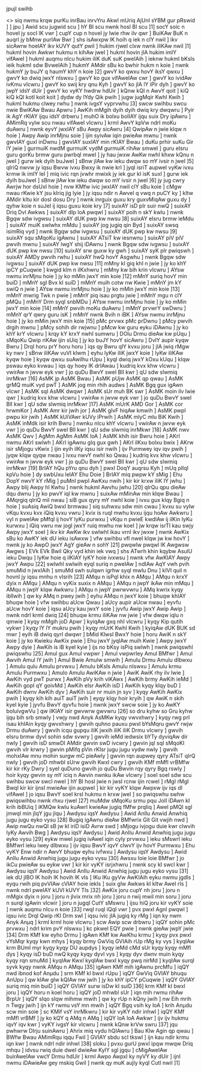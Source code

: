 jpujI swihb
 
 <> siq nwmu krqw purKu inrBau inrvYru 
 Akwl mUriq AjUnI sYBM gur pRswid ] 
 ] jpu ] 
 Awid scu jugwid scu ] 
 hY BI scu nwnk hosI BI scu ]1] 
 socY soic n hoveI jy socI lK vwr ] 
 cupY cup n hoveI jy lwie rhw ilv qwr ] 
 BuiKAw BuK n auqrI jy bMnw purIAw Bwr ] 
 shs isAwxpw lK hoih q iek n clY nwil ] 
 ikv sicAwrw hoeIAY ikv kUVY qutY pwil ] 
 hukim rjweI clxw nwnk iliKAw nwil ]1] 
 hukmI hovin Awkwr hukmu n kihAw jweI ] 
 hukmI hovin jIA hukim imlY vifAweI ] 
 hukmI auqmu nIcu hukim iliK duK suK pweIAih ] 
 ieknw hukmI bKsIs ieik hukmI sdw BvweIAih ] 
 hukmY AMdir sBu ko bwhir hukm n koie ] 
 nwnk hukmY jy buJY q haumY khY n koie ]2] 
 gwvY ko qwxu hovY iksY qwxu ] 
 gwvY ko dwiq jwxY nIswxu ] 
 gwvY ko gux vifAweIAw cwr ] 
 gwvY ko ividAw ivKmu vIcwru ] 
 gwvY ko swij kry qnu Kyh ] 
 gwvY ko jIA lY iPir dyh ] 
 gwvY ko jwpY idsY dUir ] 
 gwvY ko vyKY hwdrw hdUir ] 
 kQnw kQI n AwvY qoit ] 
 kiQ kiQ kQI kotI koit koit ] 
 dydw dy lYdy Qik pwih ] 
 jugw jugMqir KwhI Kwih ] 
 hukmI hukmu clwey rwhu ] 
 nwnk ivgsY vyprvwhu ]3] 
 swcw swihbu swcu nwie BwiKAw Bwau Apwru ] 
 AwKih mMgih dyih dyih dwiq kry dwqwru ] 
 Pyir ik AgY rKIAY ijqu idsY drbwru ] 
 muhO ik bolxu bolIAY ijqu suix Dry ipAwru ] 
 AMimRq vylw scu nwau vifAweI vIcwru ] 
 krmI AwvY kpVw ndrI moKu duAwru ] 
 nwnk eyvY jwxIAY sBu Awpy sicAwru ]4] 
 QwipAw n jwie kIqw n hoie ] 
 Awpy Awip inrMjnu soie ] 
 ijin syivAw iqin pwieAw mwnu ] 
 nwnk gwvIAY guxI inDwnu ] 
 gwvIAY suxIAY min rKIAY Bwau ] 
 duKu prhir suKu Gir lY jwie ] 
 gurmuiK nwdM gurmuiK vydM gurmuiK rihAw smweI ] 
 guru eIsru guru gorKu brmw guru pwrbqI mweI ] 
 jy hau jwxw AwKw nwhI khxw kQnu n jweI ] 
 gurw iek dyih buJweI ] 
 sBnw jIAw kw ieku dwqw so mY ivsir n jweI ]5] 
 qIriQ nwvw jy iqsu Bwvw ivxu Bwxy ik nwie krI ] 
 jyqI isriT aupweI vyKw ivxu krmw ik imlY leI ] 
 miq ivic rqn jvwhr mwixk jy iek gur kI isK suxI ] 
 gurw iek dyih buJweI ] 
 sBnw jIAw kw ieku dwqw so mY ivsir n jweI ]6] 
 jy jug cwry Awrjw hor dsUxI hoie ] 
 nvw KMfw ivic jwxIAY nwil clY sBu koie ] 
 cMgw nwau rKwie kY jsu kIriq jig lyie ] 
 jy iqsu ndir n AwveI q vwq n puCY ky ] 
 kItw AMdir kItu kir dosI dosu Dry ] 
 nwnk inrguix guxu kry guxvMiqAw guxu dy ] 
 qyhw koie n suJeI ij iqsu guxu koie kry ]7] 
 suixAY isD pIr suir nwQ ] 
 suixAY Driq Dvl Awkws ] 
 suixAY dIp loA pwqwl ] 
 suixAY poih n skY kwlu ] 
 nwnk Bgqw sdw ivgwsu ] 
 suixAY dUK pwp kw nwsu ]8] 
 suixAY eIsru brmw ieMdu ] 
 suixAY muiK swlwhx mMdu ] 
 suixAY jog jugiq qin Byd ] 
 suixAY swsq isimRiq vyd ] 
 nwnk Bgqw sdw ivgwsu ] 
 suixAY dUK pwp kw nwsu ]9] 
 suixAY squ sMqoKu igAwnu ] 
 suixAY ATsiT kw iesnwnu ] 
 suixAY piV piV pwvih mwnu ] 
 suixAY lwgY shij iDAwnu ] 
 nwnk Bgqw sdw ivgwsu ] 
 suixAY dUK pwp kw nwsu ]10] 
 suixAY srw guxw ky gwh ] 
 suixAY syK pIr pwiqswh ] 
 suixAY AMDy pwvih rwhu ] 
 suixAY hwQ hovY Asgwhu ] 
 nwnk Bgqw sdw ivgwsu ] 
 suixAY dUK pwp kw nwsu ]11] 
 mMny kI giq khI n jwie ] 
 jy ko khY ipCY pCuqwie ] 
 kwgid klm n ilKxhwru ] 
 mMny kw bih krin vIcwru ] 
 AYsw nwmu inrMjnu hoie ] 
 jy ko mMin jwxY min koie ]12] 
 mMnY suriq hovY min buiD ] 
 mMnY sgl Bvx kI suiD ] 
 mMnY muih cotw nw Kwie ] 
 mMnY jm kY swiQ n jwie ] 
 AYsw nwmu inrMjnu hoie ] 
 jy ko mMin jwxY min koie ]13] 
 mMnY mwrig Twk n pwie ] 
 mMnY piq isau prgtu jwie ] 
 mMnY mgu n clY pMQu ] 
 mMnY Drm syqI snbMDu ] 
 AYsw nwmu inrMjnu hoie ] 
 jy ko mMin jwxY min koie ]14] 
 mMnY pwvih moKu duAwru ] 
 mMnY prvwrY swDwru ] 
 mMnY qrY qwry guru isK ] 
 mMnY nwnk Bvih n iBK ] 
 AYsw nwmu inrMjnu hoie ] 
 jy ko mMin jwxY min koie ]15] 
 pMc prvwx pMc prDwnu ] 
 pMcy pwvih drgih mwnu ] 
 pMcy sohih dir rwjwnu ] 
 pMcw kw guru eyku iDAwnu ] 
 jy ko khY krY vIcwru ] 
 krqy kY krxY nwhI sumwru ] 
 DOlu Drmu dieAw kw pUqu ] 
 sMqoKu Qwip riKAw ijin sUiq ] 
 jy ko buJY hovY sicAwru ] 
 DvlY aupir kyqw Bwru ] 
 DrqI horu prY horu horu ] 
 iqs qy Bwru qlY kvxu joru ] 
 jIA jwiq rMgw ky nwv ] 
 sBnw iliKAw vuVI klwm ] 
 eyhu lyKw iliK jwxY koie ] 
 lyKw iliKAw kyqw hoie ] 
 kyqw qwxu suAwilhu rUpu ] 
 kyqI dwiq jwxY kOxu kUqu ] 
 kIqw pswau eyko kvwau ] 
 iqs qy hoey lK drIAwau ] 
 kudriq kvx khw vIcwru ] 
 vwirAw n jwvw eyk vwr ] 
 jo quDu BwvY sweI BlI kwr ] 
 qU sdw slwmiq inrMkwr ]16] 
 AsMK jp AsMK Bwau ] 
 AsMK pUjw AsMK qp qwau ] 
 AsMK grMQ muiK vyd pwT ] 
 AsMK jog min rhih audws ] 
 AsMK Bgq gux igAwn vIcwr ] 
 AsMK sqI AsMK dwqwr ] 
 AsMK sUr muh BK swr ] 
 AsMK moin ilv lwie qwr ] 
 kudriq kvx khw vIcwru ] 
 vwirAw n jwvw eyk vwr ] 
 jo quDu BwvY sweI BlI kwr ] 
 qU sdw slwmiq inrMkwr ]17] 
 AsMK mUrK AMD Gor ] 
 AsMK cor hrwmKor ] 
 AsMK Amr kir jwih jor ] 
 AsMK glvF hiqAw kmwih ] 
 AsMK pwpI pwpu kir jwih ] 
 AsMK kUiVAwr kUVy iPrwih ] 
 AsMK mlyC mlu BiK Kwih ] 
 AsMK inMdk isir krih Bwru ] 
 nwnku nIcu khY vIcwru ] 
 vwirAw n jwvw eyk vwr ] 
 jo quDu BwvY sweI BlI kwr ] 
 qU sdw slwmiq inrMkwr ]18] 
 AsMK nwv AsMK Qwv ] 
 AgMm AgMm AsMK loA ] 
 AsMK khih isir Bwru hoie ] 
 AKrI nwmu AKrI swlwh ] 
 AKrI igAwnu gIq gux gwh ] 
 AKrI ilKxu bolxu bwix ] 
 AKrw isir sMjogu vKwix ] 
 ijin eyih ilKy iqsu isir nwih ] 
 ijv Purmwey iqv iqv pwih ] 
 jyqw kIqw qyqw nwau ] 
 ivxu nwvY nwhI ko Qwau ] 
 kudriq kvx khw vIcwru ] 
 vwirAw n jwvw eyk vwr ] 
 jo quDu BwvY sweI BlI kwr ] 
 qU sdw slwmiq inrMkwr ]19] 
 BrIAY hQu pYru qnu dyh ] 
 pwxI DoqY auqrsu Kyh ] 
 mUq plIqI kpVu hoie ] 
 dy swbUxu leIAY Ehu Doie ] 
 BrIAY miq pwpw kY sMig ] 
 Ehu DopY nwvY kY rMig ] 
 puMnI pwpI AwKxu nwih ] 
 kir kir krxw iliK lY jwhu ] 
 Awpy bIij Awpy hI Kwhu ] 
 nwnk hukmI Awvhu jwhu ]20] 
 qIrQu qpu dieAw dqu dwnu ] 
 jy ko pwvY iql kw mwnu ] 
 suixAw mMinAw min kIqw Bwau ] 
 AMqrgiq qIriQ mil nwau ] 
 siB gux qyry mY nwhI koie ] 
 ivxu gux kIqy Bgiq n hoie ] 
 suAsiq AwiQ bwxI brmwau ] 
 siq suhwxu sdw min cwau ] 
 kvxu su vylw vKqu kvxu kvx iQiq kvxu vwru ] 
 kvix is ruqI mwhu kvxu ijqu hoAw Awkwru ] 
 vyl n pweIAw pMfqI ij hovY lyKu purwxu ] 
 vKqu n pwieE kwdIAw ij ilKin lyKu kurwxu ] 
 iQiq vwru nw jogI jwxY ruiq mwhu nw koeI ] 
 jw krqw isrTI kau swjy Awpy jwxY soeI ] 
 ikv kir AwKw ikv swlwhI ikau vrnI ikv jwxw ] 
 nwnk AwKix sBu ko AwKY iek dU ieku isAwxw ] 
 vfw swihbu vfI nweI kIqw jw kw hovY ] 
 nwnk jy ko AwpO jwxY AgY gieAw n sohY ]21] 
 pwqwlw pwqwl lK Awgwsw Awgws ] 
 EVk EVk Bwil Qky vyd khin iek vwq ] 
 shs ATwrh khin kqybw AsulU ieku Dwqu ] 
 lyKw hoie q ilKIAY lyKY hoie ivxwsu ] 
 nwnk vfw AwKIAY Awpy jwxY Awpu ]22] 
 swlwhI swlwih eyqI suriq n pweIAw ] 
 ndIAw AqY vwh pvih smuMid n jwxIAih ] 
 smuMd swh sulqwn igrhw syqI mwlu Dnu ] 
 kIVI quil n hovnI jy iqsu mnhu n vIsrih ]23] 
 AMqu n isPqI khix n AMqu ] 
 AMqu n krxY dyix n AMqu ] 
 AMqu n vyKix suxix n AMqu ] 
 AMqu n jwpY ikAw min mMqu ] 
 AMqu n jwpY kIqw Awkwru ] 
 AMqu n jwpY pwrwvwru ] 
 AMq kwrix kyqy ibllwih ] 
 qw ky AMq n pwey jwih ] 
 eyhu AMqu n jwxY koie ] 
 bhuqw khIAY bhuqw hoie ] 
 vfw swihbu aUcw Qwau ] 
 aUcy aupir aUcw nwau ] 
 eyvfu aUcw hovY koie ] 
 iqsu aUcy kau jwxY soie ] 
 jyvfu Awip jwxY Awip Awip ] 
 nwnk ndrI krmI dwiq ]24] 
 bhuqw krmu iliKAw nw jwie ] 
 vfw dwqw iqlu n qmwie ] 
 kyqy mMgih joD Apwr ] 
 kyiqAw gxq nhI vIcwru ] 
 kyqy Kip qutih vykwr ] 
 kyqy lY lY mukru pwih ] 
 kyqy mUrK KwhI Kwih ] 
 kyiqAw dUK BUK sd mwr ] 
 eyih iB dwiq qyrI dwqwr ] 
 bMid KlwsI BwxY hoie ] 
 horu AwiK n skY koie ] 
 jy ko Kwieku AwKix pwie ] 
 Ehu jwxY jyqIAw muih Kwie ] 
 Awpy jwxY Awpy dyie ] 
 AwKih is iB kyeI kyie ] 
 ijs no bKsy isPiq swlwh ] 
 nwnk pwiqswhI pwiqswhu ]25] 
 Amul gux Amul vwpwr ] 
 Amul vwpwrIey Amul BMfwr ] 
 Amul Awvih Amul lY jwih ] 
 Amul Bwie Amulw smwih ] 
 Amulu Drmu Amulu dIbwxu ] 
 Amulu qulu Amulu prvwxu ] 
 Amulu bKsIs Amulu nIswxu ] 
 Amulu krmu Amulu Purmwxu ] 
 Amulo Amulu AwiKAw n jwie ] 
 AwiK AwiK rhy ilv lwie ] 
 AwKih vyd pwT purwx ] 
 AwKih pVy krih viKAwx ] 
 AwKih brmy AwKih ieMd ] 
 AwKih gopI qY goivMd ] 
 AwKih eIsr AwKih isD ] 
 AwKih kyqy kIqy buD ] 
 AwKih dwnv AwKih dyv ] 
 AwKih suir nr muin jn syv ] 
 kyqy AwKih AwKix pwih ] 
 kyqy kih kih auiT auiT jwih ] 
 eyqy kIqy hoir kryih ] 
 qw AwiK n skih kyeI kyie ] 
 jyvfu BwvY qyvfu hoie ] 
 nwnk jwxY swcw soie ] 
 jy ko AwKY boluivgwVu ] 
 qw ilKIAY isir gwvwrw gwvwru ]26] 
 so dru kyhw so Gru kyhw ijqu bih srb smwly ] 
 vwjy nwd Anyk AsMKw kyqy vwvxhwry ] 
 kyqy rwg prI isau khIAin kyqy gwvxhwry ] 
 gwvih quhno pauxu pwxI bYsMqru gwvY rwjw Drmu duAwry ] 
 gwvih icqu gupqu iliK jwxih iliK iliK Drmu vIcwry ] 
 gwvih eIsru brmw dyvI sohin sdw svwry ] 
 gwvih ieMd iedwsix bYTy dyviqAw dir nwly ] 
 gwvih isD smwDI AMdir gwvin swD ivcwry ] 
 gwvin jqI sqI sMqoKI gwvih vIr krwry ] 
 gwvin pMifq pVin rKIsr jugu jugu vydw nwly ] 
 gwvih mohxIAw mnu mohin surgw mC pieAwly ] 
 gwvin rqn aupwey qyry ATsiT qIrQ nwly ] 
 gwvih joD mhwbl sUrw gwvih KwxI cwry ] 
 gwvih KMf mMfl vrBMfw kir kir rKy Dwry ] 
 syeI quDuno gwvih jo quDu Bwvin rqy qyry Bgq rswly ] 
 hoir kyqy gwvin sy mY iciq n Awvin nwnku ikAw vIcwry ] 
 soeI soeI sdw scu swihbu swcw swcI nweI ] 
 hY BI hosI jwie n jwsI rcnw ijin rcweI ] 
 rMgI rMgI BwqI kir kir ijnsI mwieAw ijin aupweI ] 
 kir kir vyKY kIqw Awpxw ijv iqs dI vifAweI ] 
 jo iqsu BwvY soeI krsI hukmu n krxw jweI ] 
 so pwiqswhu swhw pwiqswihbu nwnk rhxu rjweI ]27] 
 muMdw sMqoKu srmu pqu JolI iDAwn kI krih ibBUiq ] 
 iKMQw kwlu kuAwrI kwieAw jugiq fMfw prqIiq ] 
 AweI pMQI sgl jmwqI min jIqY jgu jIqu ] 
 Awdysu iqsY Awdysu ] 
 Awid AnIlu Anwid Anwhiq jugu jugu eyko vysu ]28] 
 Bugiq igAwnu dieAw BMfwrix Git Git vwjih nwd ] 
 Awip nwQu nwQI sB jw kI iriD isiD Avrw swd ] 
 sMjogu ivjogu duie kwr clwvih lyKy Awvih Bwg ] 
 Awdysu iqsY Awdysu ] 
 Awid AnIlu Anwid Anwhiq jugu jugu eyko vysu ]29] 
 eykw mweI jugiq ivAweI iqin cyly prvwxu ] 
 ieku sMswrI ieku BMfwrI ieku lwey dIbwxu ] 
 ijv iqsu BwvY iqvY clwvY ijv hovY Purmwxu ] 
 Ehu vyKY Enw ndir n AwvY bhuqw eyhu ivfwxu ] 
 Awdysu iqsY Awdysu ] 
 Awid AnIlu Anwid Anwhiq jugu jugu eyko vysu ]30] 
 Awsxu loie loie BMfwr ] 
 jo ikCu pwieAw su eykw vwr ] 
 kir kir vyKY isrjxhwru ] 
 nwnk scy kI swcI kwr ] 
 Awdysu iqsY Awdysu ] 
 Awid AnIlu Anwid Anwhiq jugu jugu eyko vysu ]31] 
 iek dU jIBO lK hoih lK hovih lK vIs ] 
 lKu lKu gyVw AwKIAih eyku nwmu jgdIs ] 
 eyqu rwih piq pvVIAw cVIAY hoie iekIs ] 
 suix glw Awkws kI kItw AweI rIs ] 
 nwnk ndrI pweIAY kUVI kUVY TIs ]32] 
 AwKix joru cupY nh joru ] 
 joru n mMgix dyix n joru ] 
 joru n jIvix mrix nh joru ] 
 joru n rwij mwil min soru ] 
 joru n surqI igAwin vIcwir ] 
 joru n jugqI CutY sMswru ] 
 ijsu hiQ joru kir vyKY soie ] 
 nwnk auqmu nIcu n koie ]33] 
 rwqI ruqI iQqI vwr ] 
 pvx pwxI AgnI pwqwl ] 
 iqsu ivic DrqI Qwip rKI Drm swl ] 
 iqsu ivic jIA jugiq ky rMg ] 
 iqn ky nwm Anyk Anµq ] 
 krmI krmI hoie vIcwru ] 
 scw Awip scw drbwru ] 
 iqQY sohin pMc prvwxu ] 
 ndrI krim pvY nIswxu ] 
 kc pkweI EQY pwie ] 
 nwnk gieAw jwpY jwie ]34] 
 Drm KMf kw eyho Drmu ] 
 igAwn KMf kw AwKhu krmu ] 
 kyqy pvx pwxI vYsMqr kyqy kwn mhys ] 
 kyqy brmy GwViq GVIAih rUp rMg ky vys ] 
 kyqIAw krm BUmI myr kyqy kyqy DU aupdys ] 
 kyqy ieMd cMd sUr kyqy kyqy mMfl dys ] 
 kyqy isD buD nwQ kyqy kyqy dyvI vys ] 
 kyqy dyv dwnv muin kyqy kyqy rqn smuMd ] 
 kyqIAw KwxI kyqIAw bwxI kyqy pwq nirMd ] 
 kyqIAw surqI syvk kyqy nwnk AMqu n AMqu ]35] 
 igAwn KMf mih igAwnu prcMfu ] 
 iqQY nwd ibnod kof Anµdu ] 
 srm KMf kI bwxI rUpu ] 
 iqQY GwViq GVIAY bhuqu AnUpu ] 
 qw kIAw glw kQIAw nw jwih ] 
 jy ko khY ipCY pCuqwie ] 
 iqQY GVIAY suriq miq min buiD ] 
 iqQY GVIAY surw isDw kI suiD ]36] 
 krm KMf kI bwxI joru ] 
 iqQY horu n koeI horu ] 
 iqQY joD mhwbl sUr ] 
 iqn mih rwmu rihAw BrpUr ] 
 iqQY sIqo sIqw mihmw mwih ] 
 qw ky rUp n kQny jwih ] 
 nw Eih mrih n Twgy jwih ] 
 ijn kY rwmu vsY mn mwih ] 
 iqQY Bgq vsih ky loA ] 
 krih Anµdu scw min soie ] 
 sc KMif vsY inrMkwru ] 
 kir kir vyKY ndir inhwl ] 
 iqQY KMf mMfl vrBMf ] 
 jy ko kQY q AMq n AMq ] 
 iqQY loA loA Awkwr ] 
 ijv ijv hukmu iqvY iqv kwr ] 
 vyKY ivgsY kir vIcwru ] 
 nwnk kQnw krVw swru ]37] 
 jqu pwhwrw DIrju suinAwru ] 
 Ahrix miq vydu hQIAwru ] 
 Bau Klw Agin qp qwau ] 
 BWfw Bwau AMimRqu iqqu Fwil ] 
 GVIAY sbdu scI tkswl ] 
 ijn kau ndir krmu iqn kwr ] 
 nwnk ndrI ndir inhwl ]38] 
 sloku ] 
 pvxu gurU pwxI ipqw mwqw Driq mhqu ] 
 idvsu rwiq duie dweI dwieAw KylY sgl jgqu ] 
 cMigAweIAw buirAweIAw vwcY Drmu hdUir ] 
 krmI Awpo AwpxI ky nyVY ky dUir ] 
 ijnI nwmu iDAwieAw gey mskiq Gwil ] 
 nwnk qy muK aujly kyqI CutI nwil ]1]

